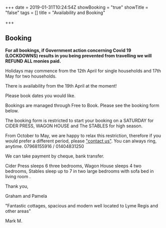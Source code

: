 +++
date = 2019-01-31T10:24:54Z
showBooking = "true"
showTitle = "false"
tags = []
title = "Availability and Booking"

+++
## Booking

**For all bookings, if Government action concerning Covid 19 (LOCKDOWNS) results in you being prevented from travelling we will REFUND ALL monies paid.**

Holidays may commence from the 12th April for single households and 17th May for two households. 

There is availability from the 19th April at the moment!

Please book dates you would like.

Bookings are managed through Free to Book. Please see the booking form below.

The booking form is restricted to start your booking on a SATURDAY for CIDER PRESS, WAGON HOUSE and The STABLES for high season.

From October to May, we are happy to relax this restriction, therefore if you would prefer a different period, please ["contact us"](/contact). You can always ring, anytime. 07968155916 / 01404831250

We can take payment by cheque, bank transfer.

Cider Press sleeps 6 three bedrooms, Wagon House sleeps 4 two bedrooms, Stables sleep up to 7 in two large bedrooms with sofa bed in living room .

Thank you,

Graham and Pamela

"Fantastic cottages, spacious and modern well located to Lyme Regis and other areas"

Mark M.